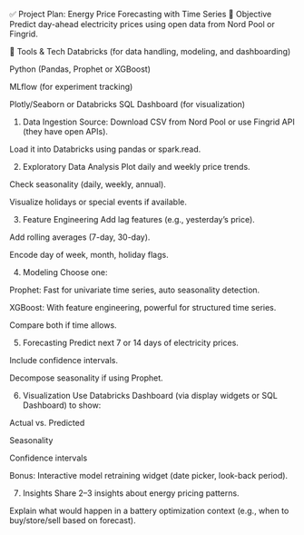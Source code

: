 ✅ Project Plan: Energy Price Forecasting with Time Series
🔹 Objective
Predict day-ahead electricity prices using open data from Nord Pool or Fingrid.

🔹 Tools & Tech
Databricks (for data handling, modeling, and dashboarding)

Python (Pandas, Prophet or XGBoost)

MLflow (for experiment tracking)

Plotly/Seaborn or Databricks SQL Dashboard (for visualization)


1. Data Ingestion
Source: Download CSV from Nord Pool or use Fingrid API (they have open APIs).

Load it into Databricks using pandas or spark.read.

2. Exploratory Data Analysis
Plot daily and weekly price trends.

Check seasonality (daily, weekly, annual).

Visualize holidays or special events if available.

3. Feature Engineering
Add lag features (e.g., yesterday’s price).

Add rolling averages (7-day, 30-day).

Encode day of week, month, holiday flags.

4. Modeling
Choose one:

Prophet: Fast for univariate time series, auto seasonality detection.

XGBoost: With feature engineering, powerful for structured time series.

Compare both if time allows.

5. Forecasting
Predict next 7 or 14 days of electricity prices.

Include confidence intervals.

Decompose seasonality if using Prophet.

6. Visualization
Use Databricks Dashboard (via display widgets or SQL Dashboard) to show:

Actual vs. Predicted

Seasonality

Confidence intervals

Bonus: Interactive model retraining widget (date picker, look-back period).

7. Insights
Share 2–3 insights about energy pricing patterns.

Explain what would happen in a battery optimization context (e.g., when to buy/store/sell based on forecast).

